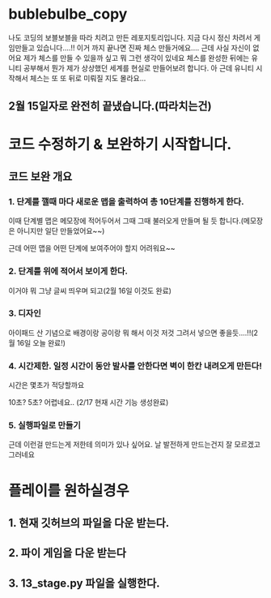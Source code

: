 # bublebulbe_copy
나도 코딩의 보블보블을 따라 치려고 만든 레포지토리입니다.
지금 다시 정신 차려서 게임만들고 있습니다....!!
이거 까지 끝나면 진짜 체스 만들거에요....
근데 사실 자신이 없어요 
제가 체스를 만들 수 있을까 싶고 뭐 그런 생각이 있네요
체스를 완성한 뒤에는 유니티 공부해서 뭔가 제가 상상했던 세계를 현실로 만들어보려 합니다.
아 근데 유니티 시작해서 체스는 또 또 뒤로 미뤄질 지도 몰라요...
## 2월 15일자로 완전히 끝냈습니다.(따라치는건)
# 코드 수정하기 & 보완하기 시작합니다.
## 코드 보완 개요
### 1. 단계를 깰때 마다 새로운 맵을 출력하여 총 10단계를 진행하게 한다.
이때 단계별 맵은 메모장에 적어두어서 그때 그때 불러오게 만들며 될 듯 합니다.(메모장은 아니지만 일단 만들었어요~~)



근데 어떤 맵을 어떤 단계에 보여주어야 할지 어려워요~~
### 2. 단계를 위에 적어서 보이게 한다.
이거야 뭐 그냥 글씨 띄우며 되고(2월 16일 이것도 완료)
### 3. 디자인
아이패드 산 기념으로 배경이랑 공이랑 뭐 해서 이것 저것 그려서 넣으면 좋을듯....!!(2월 16일 오늘 완료!)


### 4. 시간제한. 일정 시간이 동안 발사를 안한다면 벽이 한칸 내려오게 만든다!
시간은 몇초가 적당할까요


10초? 5초? 어렵네요..
(2/17 현재 시간 기능 생성완료)


### 5. 실행파일로 만들기




근데 이런걸 만드는게 저한테 의미가 있나 싶어요. 날 발전하게 만드는건지 잘 모르겠고 그러네요

# 플레이를 원하실경우
## 1. 현재 깃허브의 파일을 다운 받는다.
## 2. 파이 게임을 다운 받는다
## 3.  13_stage.py 파일을 실행한다.
